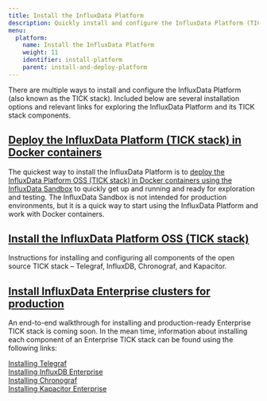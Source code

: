 ```yaml
---
title: Install the InfluxData Platform
description: Quickly install and configure the InfluxData Platform (TICK stack) to begin exploring time series data
menu:
  platform:
    name: Install the InfluxData Platform
    weight: 11
    identifier: install-platform
    parent: install-and-deploy-platform
---
```


There are multiple ways to install and configure the InfluxData Platform (also known
as the TICK stack). Included below are several installation options and relevant
links for exploring the InfluxData Platform and its TICK stack components.

## [Deploy the InfluxData Platform (TICK stack) in Docker containers](/platform/install-and-deploy/deploying/sandbox-install)

The quickest way to install the InfluxData Platform is to [deploy the InfluxData Platform OSS (TICK stack) in Docker containers using the InfluxData Sandbox](/platform/install-and-deploy/deploying/sandbox-install) to quickly get up and running and ready for exploration
and testing. The InfluxData Sandbox is not intended for production environments,
but it is a quick way to start using the InfluxData Platform and work with Docker
containers.

## [Install the InfluxData Platform OSS (TICK stack)](/platform/install-and-deploy/install/oss-install)

Instructions for installing and configuring all components of the open source
TICK stack – Telegraf, InfluxDB, Chronograf, and Kapacitor.

## [Install InfluxData Enterprise clusters for production](/enterprise_influxdb/v1.6/install-and-deploy/production-installation)

An end-to-end walkthrough for installing and production-ready Enterprise TICK stack
is coming soon. In the mean time, information about installing each component of
an Enterprise TICK stack can be found using the following links:

[Installing Telegraf](/telegraf/latest/introduction/installation)  
[Installing InfluxDB Enterprise](/enterprise_influxdb/latest/introduction/installation_guidelines/)  
[Installing Chronograf](/chronograf/latest/introduction/installation)  
[Installing Kapacitor Enterprise](/enterprise_kapacitor/v1.5/introduction/installation_guide/)
